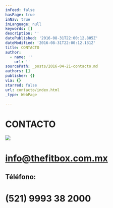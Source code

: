 ```yaml
---
inFeed: false
hasPage: true
inNav: true
inLanguage: null
keywords: []
description: ''
datePublished: '2016-08-31T22:00:12.805Z'
dateModified: '2016-08-31T22:00:12.131Z'
title: CONTACTO
author:
  - name: ''
    url: ''
sourcePath: _posts/2016-04-21-contacto.md
authors: []
publisher: {}
via: {}
starred: false
url: contacto/index.html
_type: WebPage

---
```

# CONTACTO
![](https://s3-us-west-2.amazonaws.com/the-grid-img/p/e81ec3df5806945bece5ff5f12464df47097f85f.png)

# info@thefitbox.com.mx

[][0]

## Téléfono: 

# (521) 9993 38 2000

[0]: https://www.instagram.com/thefitboxmid/